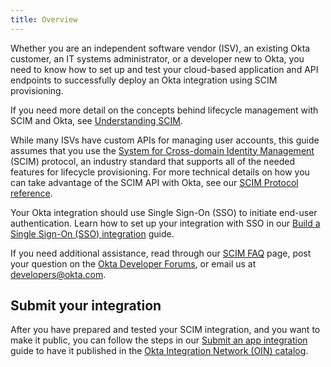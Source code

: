 ```yaml
---
title: Overview
---
```


Whether you are an independent software vendor (ISV), an existing Okta customer, an IT systems administrator, or a developer new to Okta, you need to know how to set up and test your cloud-based application and API endpoints to successfully deploy an Okta integration using SCIM provisioning.

If you need more detail on the concepts behind lifecycle management with SCIM and Okta, see [Understanding SCIM](/docs/concepts/scim/).

While many ISVs have custom APIs for managing user accounts, this guide assumes that you use the [System for Cross-domain Identity Management](http://www.simplecloud.info) (SCIM) protocol, an industry standard that supports all of the needed features for lifecycle provisioning. For more technical details on how you can take advantage of the SCIM API with Okta, see our [SCIM Protocol reference](/docs/reference/scim/).

Your Okta integration should use Single Sign-On (SSO) to initiate end-user authentication. Learn how to set up your integration with SSO in our [Build a Single Sign-On (SSO) integration](/docs/guides/build-sso-integration/) guide.

If you need additional assistance, read through our [SCIM FAQ](/docs/concepts/scim/faqs/) page, post your question on the [Okta Developer Forums](https://devforum.okta.com/), or email us at <developers@okta.com>.

## Submit your integration

After you have prepared and tested your SCIM integration, and you want to make it public, you can follow the steps in our [Submit an app integration](/docs/guides/submit-app) guide to have it published in the [Okta Integration Network (OIN) catalog](https://www.okta.com/integrations/).

<NextSectionLink/>

